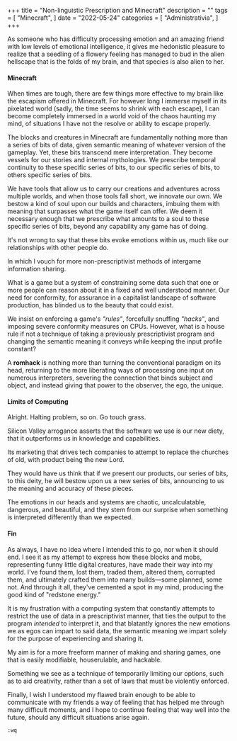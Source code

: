 +++
title = "Non-linguistic Prescription and Minecraft"
description = ""
tags = [
    "Minecraft",
]
date = "2022-05-24"
categories = [
    "Administrativia",
]
+++

As someone who has difficulty processing emotion and an amazing friend with low levels of emotional intelligence, it gives me hedonistic pleasure to realize that a seedling of a flowery feeling has managed to bud in the alien hellscape that is the folds of my brain, and that species is also alien to her.

#### Minecraft
When times are tough, there are few things more effective to my brain like the escapism offered in Minecraft. For however long I immerse myself in its pixelated world (sadly, the time seems to shrink with each escape), I can become completely immersed in a world void of the chaos haunting my mind, of situations I have not the resolve or ability to escape properly.

The blocks and creatures in Minecraft are fundamentally nothing more than a series of bits of data, given semantic meaning of whatever version of the gameplay. Yet, these bits transcend mere interpretation. They become vessels for our stories and internal mythologies. We prescribe temporal continuity to these specific series of bits, to our specific series of bits, to others specific series of bits.

We have tools that allow us to carry our creations and adventures across multiple worlds, and when those tools fall short, we innovate our own. We bestow a kind of soul upon our builds and characters, imbuing them with meaning that surpasses what the game itself can offer. We deem it necessary enough that we prescribe what amounts to a soul to these specific series of bits, beyond any capability any game has of doing.

It's not wrong to say that these bits evoke emotions within us, much like our relationships with other people do.

In which I vouch for more non-prescriptivist methods of intergame information sharing.

What is a game but a system of constraining some data such that one or more people can reason about it in a fixed and well understood manner. Our need for conformity, for assurance in a capitalist landscape of software production, has blinded us to the beauty that could exist.

We insist on enforcing a game's *"rules"*, forcefully snuffing *"hacks"*, and imposing severe conformity measures on CPUs. However, what is a house rule if not a technique of taking a previously prescriptivist program and changing the semantic meaning it conveys while keeping the input profile constant?

A **romhack** is nothing more than turning the conventional paradigm on its head, returning to the more liberating ways of processing one input on numerous interpreters, severing the connection that binds subject and object, and instead giving that power to the observer, the ego, the unique.

#### Limits of Computing
Alright. Halting problem, so on. Go touch grass.

Silicon Valley arrogance asserts that the software we use is our new diety, that it outperforms us in knowledge and capabilities.

Its marketing that drives tech companies to attempt to replace the churches of old, with product being the new Lord.

They would have us think that if we present our products, our series of bits, to this deity, he will bestow upon us a new series of bits, announcing to us the meaning and accuracy of these pieces.

The emotions in our heads and systems are chaotic, uncalculatable, dangerous, and beautiful, and they stem from our surprise when something is interpreted differently than we expected.

#### Fin
As always, I have no idea where I intended this to go, nor when it should end. I see it as my attempt to express how these blocks and mobs, representing funny little digital creatures, have made their way into my world. I've found them, lost them, traded them, altered them, corrupted them, and ultimately crafted them into many builds—some planned, some not. And through it all, they've cemented a spot in my mind, producing the good kind of "redstone energy."

It is my frustration with a computing system that constantly attempts to restrict the use of data in a prescriptivist manner, that ties the output to the program *intended* to interpret it, and that blatantly ignores the new emotions we as egos can impart to said data, the semantic meaning we impart solely for the purpose of experiencing and sharing it.

My aim is for a more freeform manner of making and sharing games, one that is easily modifiable, houserulable, and hackable.

Something we see as a technique of temporarily limiting our options, such as to aid creativity, rather than a set of laws that must be violently enforced.

Finally, I wish I understood my flawed brain enough to be able to communicate with my friends a way of feeling that has helped me through many difficult moments, and I hope to continue feeling that way well into the future, should any difficult situations arise again.

`:wq`
